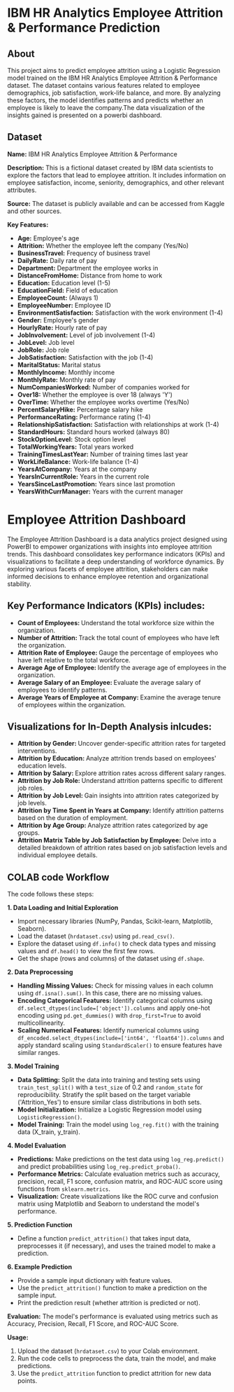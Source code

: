 # IBM HR Analytics Employee Attrition & Performance Prediction

## About

This project aims to predict employee attrition using a Logistic Regression model trained on the IBM HR Analytics Employee Attrition & Performance dataset. The dataset contains various features related to employee demographics, job satisfaction, work-life balance, and more. By analyzing these factors, the model identifies patterns and predicts whether an employee is likely to leave the company.The data visualization of the insights gained is presented on a powerbi dashboard.

## Dataset

**Name:** IBM HR Analytics Employee Attrition & Performance

**Description:** This is a fictional dataset created by IBM data scientists to explore the factors that lead to employee attrition. It includes information on employee satisfaction, income, seniority, demographics, and other relevant attributes.

**Source:** The dataset is publicly available and can be accessed from Kaggle and other sources.

**Key Features:**

*   **Age:** Employee's age
*   **Attrition:** Whether the employee left the company (Yes/No)
*   **BusinessTravel:** Frequency of business travel
*   **DailyRate:** Daily rate of pay
*   **Department:** Department the employee works in
*   **DistanceFromHome:** Distance from home to work
*   **Education:** Education level (1-5)
*   **EducationField:** Field of education
*   **EmployeeCount:** (Always 1)
*   **EmployeeNumber:** Employee ID
*   **EnvironmentSatisfaction:** Satisfaction with the work environment (1-4)
*   **Gender:** Employee's gender
*   **HourlyRate:** Hourly rate of pay
*   **JobInvolvement:** Level of job involvement (1-4)
*   **JobLevel:** Job level
*   **JobRole:** Job role
*   **JobSatisfaction:** Satisfaction with the job (1-4)
*   **MaritalStatus:** Marital status
*   **MonthlyIncome:** Monthly income
*   **MonthlyRate:** Monthly rate of pay
*   **NumCompaniesWorked:** Number of companies worked for
*   **Over18:** Whether the employee is over 18 (always 'Y')
*   **OverTime:** Whether the employee works overtime (Yes/No)
*   **PercentSalaryHike:** Percentage salary hike
*   **PerformanceRating:** Performance rating (1-4)
*   **RelationshipSatisfaction:** Satisfaction with relationships at work (1-4)
*   **StandardHours:** Standard hours worked (always 80)
*   **StockOptionLevel:** Stock option level
*   **TotalWorkingYears:** Total years worked
*   **TrainingTimesLastYear:** Number of training times last year
*   **WorkLifeBalance:** Work-life balance (1-4)
*   **YearsAtCompany:** Years at the company
*   **YearsInCurrentRole:** Years in the current role
*   **YearsSinceLastPromotion:** Years since last promotion
*   **YearsWithCurrManager:** Years with the current manager

<h1>Employee Attrition Dashboard</h1>

<p>The Employee Attrition Dashboard is a data analytics project designed using PowerBI to empower organizations with insights into employee attrition trends. This dashboard consolidates key performance indicators (KPIs) and visualizations to facilitate a deep understanding of workforce dynamics. By exploring various facets of employee attrition, stakeholders can make informed decisions to enhance employee retention and organizational stability.</p>

<h2>Key Performance Indicators (KPIs) includes:</h2>

<ul>
  <li><b>Count of Employees: </b>Understand the total workforce size within the organization.</li>
  <li><b>Number of Attrition: </b>Track the total count of employees who have left the organization.</li>
  <li><b>Attrition Rate of Employee: </b>Gauge the percentage of employees who have left relative to the total workforce.</li>
  <li><b>Average Age of Employee: </b>Identify the average age of employees in the organization.</li>
  <li><b>Average Salary of an Employee: </b>Evaluate the average salary of employees to identify patterns.</li>
  <li><b>Average Years of Employee at Company: </b>Examine the average tenure of employees within the organization.</li>
</ul>

<h2>Visualizations for In-Depth Analysis inlcudes:</h2>

<ul>
  <li><b>Attrition by Gender: </b>Uncover gender-specific attrition rates for targeted interventions.</li>
  <li><b>Attrition by Education: </b>Analyze attrition trends based on employees' education levels.</li>
  <li><b>Attrition by Salary: </b>Explore attrition rates across different salary ranges.</li>
  <li><b>Attrition by Job Role: </b>Understand attrition patterns specific to different job roles.</li>
  <li><b>Attrition by Job Level: </b>Gain insights into attrition rates categorized by job levels.</li>
  <li><b>Attrition by Time Spent in Years at Company: </b>Identify attrition patterns based on the duration of employment.</li>
  <li><b>Attrition by Age Group: </b>Analyze attrition rates categorized by age groups.</li>
  <li><b>Attrition Matrix Table by Job Satisfaction by Employee: </b>Delve into a detailed breakdown of attrition rates based on job satisfaction levels and individual employee details.</li>
</ul>

## COLAB code Workflow

The code follows these steps:

**1. Data Loading and Initial Exploration**

*   Import necessary libraries (NumPy, Pandas, Scikit-learn, Matplotlib, Seaborn).
*   Load the dataset (`hrdataset.csv`) using `pd.read_csv()`.
*   Explore the dataset using `df.info()` to check data types and missing values and `df.head()` to view the first few rows.
*   Get the shape (rows and columns) of the dataset using `df.shape`.

**2. Data Preprocessing**

*   **Handling Missing Values:** Check for missing values in each column using `df.isna().sum()`. In this case, there are no missing values.
*   **Encoding Categorical Features:** Identify categorical columns using `df.select_dtypes(include=['object']).columns` and apply one-hot encoding using `pd.get_dummies()` with `drop_first=True` to avoid multicollinearity.
*   **Scaling Numerical Features:** Identify numerical columns using `df_encoded.select_dtypes(include=['int64', 'float64']).columns` and apply standard scaling using `StandardScaler()` to ensure features have similar ranges.

**3. Model Training**

*   **Data Splitting:** Split the data into training and testing sets using `train_test_split()` with a `test_size` of 0.2 and `random_state` for reproducibility. Stratify the split based on the target variable ('Attrition\_Yes') to ensure similar class distributions in both sets.
*   **Model Initialization:** Initialize a Logistic Regression model using `LogisticRegression()`.
*   **Model Training:** Train the model using `log_reg.fit()` with the training data (X\_train, y\_train).

**4. Model Evaluation**

*   **Predictions:** Make predictions on the test data using `log_reg.predict()` and predict probabilities using `log_reg.predict_proba()`.
*   **Performance Metrics:** Calculate evaluation metrics such as accuracy, precision, recall, F1 score, confusion matrix, and ROC-AUC score using functions from `sklearn.metrics`.
*   **Visualization:** Create visualizations like the ROC curve and confusion matrix using Matplotlib and Seaborn to understand the model's performance.

**5. Prediction Function**

*   Define a function `predict_attrition()` that takes input data, preprocesses it (if necessary), and uses the trained model to make a prediction.

**6. Example Prediction**

*   Provide a sample input dictionary with feature values.
*   Use the `predict_attrition()` function to make a prediction on the sample input.
*   Print the prediction result (whether attrition is predicted or not).


**Evaluation:** The model's performance is evaluated using metrics such as Accuracy, Precision, Recall, F1 Score, and ROC-AUC Score.

**Usage:**

1.  Upload the dataset (`hrdataset.csv`) to your Colab environment.
2.  Run the code cells to preprocess the data, train the model, and make predictions.
3.  Use the `predict_attrition` function to predict attrition for new data points.
